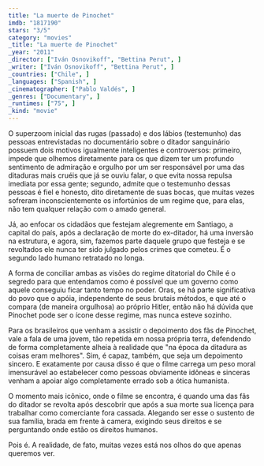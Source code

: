 ```yaml
---
title: "La muerte de Pinochet"
imdb: "1817190"
stars: "3/5"
category: "movies"
_title: "La muerte de Pinochet"
_year: "2011"
_director: ["Iván Osnovikoff", "Bettina Perut", ]
_writer: ["Iván Osnovikoff", "Bettina Perut", ]
_countries: ["Chile", ]
_languages: ["Spanish", ]
_cinematographer: ["Pablo Valdés", ]
_genres: ["Documentary", ]
_runtimes: ["75", ]
_kind: "movie"
---
```

O superzoom inicial das rugas (passado) e dos lábios (testemunho) das pessoas entrevistadas no documentário sobre o ditador sanguinário possuem dois motivos igualmente inteligentes e controversos: primeiro, impede que olhemos diretamente para os que dizem ter um profundo sentimento de admiração e orgulho por um ser responsável por uma das ditaduras mais cruéis que já se ouviu falar, o que evita nossa repulsa imediata por essa gente; segundo, admite que o testemunho dessas pessoas é fiel e honesto, dito diretamente de suas bocas, que muitas vezes sofreram inconscientemente os infortúnios de um regime que, para elas, não tem qualquer relação com o amado general.

Já, ao enfocar os cidadãos que festejam alegremente em Santiago, a capital do país, após a declaração de morte do ex-ditador, há uma inversão na estrutura, e agora, sim, fazemos parte daquele grupo que festeja e se revoltados ele nunca ter sido julgado pelos crimes que cometeu. É o segundo lado humano retratado no longa.

A forma de conciliar ambas as visões do regime ditatorial do Chile é o segredo para que entendamos como é possível que um governo como aquele conseguiu ficar tanto tempo no poder. Oras, se há parte significativa do povo que o apóia, independente de seus brutais métodos, e que até o compara (de maneira orgulhosa) ao próprio Hitler, então não há dúvida que Pinochet pode ser o ícone desse regime, mas nunca esteve sozinho.

Para os brasileiros que venham a assistir o depoimento dos fãs de Pinochet, vale a fala de uma jovem, tão repetida em nossa própria terra, defendendo de forma completamente alheia à realidade que "na época da ditadura as coisas eram melhores". Sim, é capaz, também, que seja um depoimento sincero. E exatamente por causa disso é que o filme carrega um peso moral imensurável ao estabelecer como pessoas obviamente idôneas e sinceras venham a apoiar algo completamente errado sob a ótica humanista.

O momento mais icônico, onde o filme se encontra, é quando uma das fãs do ditador se revolta após descobrir que após a sua morte sua licença para trabalhar como comerciante fora cassada. Alegando ser esse o sustento de sua família, brada em frente à camera, exigindo seus direitos e se perguntando onde estão os direitos humanos.

Pois é. A realidade, de fato, muitas vezes está nos olhos do que apenas queremos ver.

